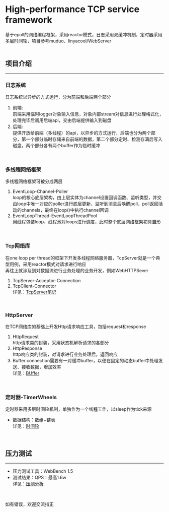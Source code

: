 # High-performance TCP service framework
基于epoll的网络编程框架，采用reactor模式，日志采用双缓冲机制，定时器采用多层时间轮，项目参考muduo、linyacool/WebServer  
<br />

## 项目介绍  
___
### 日志系统  
日志系统以异步的方式运行，分为前端和后端两个部分  
  1. 前端:  
  前端采用临时logger对象输入信息，对象内部stream对信息进行处理格式化，处理完毕后调用后端api，交由后端提供输入到磁盘  
  2. 后端:   
  提供开放给前端（多线程）的api，以异步的方式运行，后端也分为两个部分，第一个部分临时存储来自前端的数据，第二个部分定时、检测存满后写入磁盘，两个部分各有两个buffer作为临时缓冲  
<br />

### 多线程网络框架  
多线程网络框架可被分成两层  
  1. EventLoop-Channel-Poller  
  loop的核心底层架构，由上层实体为channel设置回调函数、监听类型，并交由loop中唯一对应的poller进行底层更新，监听到消息后唤醒poll，poll返回活动的channels，最终在loop()中执行channel回调  
  2. EventLoopThread-EventLoopThreadPool   
  用线程包装loop，线程池对loops进行调度，此时整个底层网络框架初具雏形  
<br />

### Tcp网络库
在one loop per thread的框架下开发多线程网络服务器，TcpServer就是一个典型用例，采用reactor模式对请求进行响应    
再往上就涉及到对数据流进行业务处理的业务开发，例如WebHTTPSever  
  1. TcpServer-Acceptor-Connection  
  2. TcpClient-Connector  
详见：[TcpServer笔记](https://github.com/AndGateZ/muduoZ/blob/master/record/TcpServer%E7%AC%94%E8%AE%B0.md)
<br />

### HttpServer
在TCP网络库的基础上开发Http请求响应工具，包括request和response
  1. HttpRequest  
  http请求类的封装，采用状态机解析请求的各部分
  2. HttpResponse  
  http响应类的封装，对请求进行业务处理后，返回响应
  3. Buffer
  connection需要有一对缓冲buffer，以便在固定的动态buffer中处理发送、接收数据，增加效率  
  详见：[BUffer](https://github.com/AndGateZ/muduoZ/blob/master/record/Buffer.md)
<br />

### 定时器-TimerWheels
定时器采用多层时间轮机制，单独作为一个线程工作，以sleep作为tick来源  
- 数据结构：数组+链表  
详见：[时间轮](https://github.com/AndGateZ/muduoZ/blob/master/record/%E6%97%B6%E9%97%B4%E8%BD%AE.md)

<br />

## 压力测试
___
* 压力测试工具：WebBench 1.5  
* 测试结果：QPS：最高1.6w  
详见：[压测分析](https://github.com/AndGateZ/muduoZ/blob/master/record/%E5%8E%8B%E6%B5%8B.md)
<br />

如有错误，欢迎交流指正
